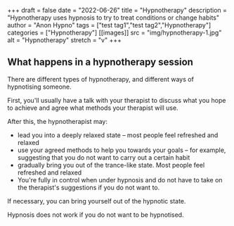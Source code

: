 +++ 
draft = false
date = "2022-06-26"
title = "Hypnotherapy"
description = "Hypnotherapy uses hypnosis to try to treat conditions or change habits"
author = "Anon Hypno"
tags = ["test tag1","test tag2","Hypnotherapy"]
categories = ["Hypnotherapy"]
[[images]]
  src = "img/hypnotherapy-1.jpg"
  alt = "Hypnotherapy"
  stretch = "v"
+++

## What happens in a hypnotherapy session

There are different types of hypnotherapy, and different ways of hypnotising someone.

First, you'll usually have a talk with your therapist to discuss what you hope to achieve and agree what methods your therapist will use.

After this, the hypnotherapist may:

* lead you into a deeply relaxed state – most people feel refreshed and relaxed
* use your agreed methods to help you towards your goals – for example, suggesting that you do not want to carry out a certain habit
* gradually bring you out of the trance-like state. Most people feel refreshed and relaxed
* You're fully in control when under hypnosis and do not have to take on the therapist's suggestions if you do not want to.

If necessary, you can bring yourself out of the hypnotic state.

Hypnosis does not work if you do not want to be hypnotised.